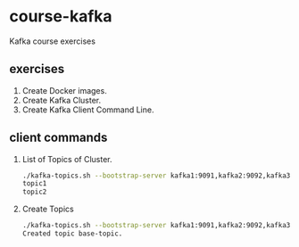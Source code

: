# course-kafka

Kafka course exercises

## exercises

1. Create Docker images.
2. Create Kafka Cluster.
3. Create Kafka Client Command Line.

## client commands

1. List of Topics of Cluster.

    ```sh
    ./kafka-topics.sh --bootstrap-server kafka1:9091,kafka2:9092,kafka3:9093 --list
    topic1
    topic2
    ```

2. Create Topics

    ```sh
    ./kafka-topics.sh --bootstrap-server kafka1:9091,kafka2:9092,kafka3:9093 --create --topic base-topic --partitions 1 --replication-factor 1
    Created topic base-topic.
    ```
